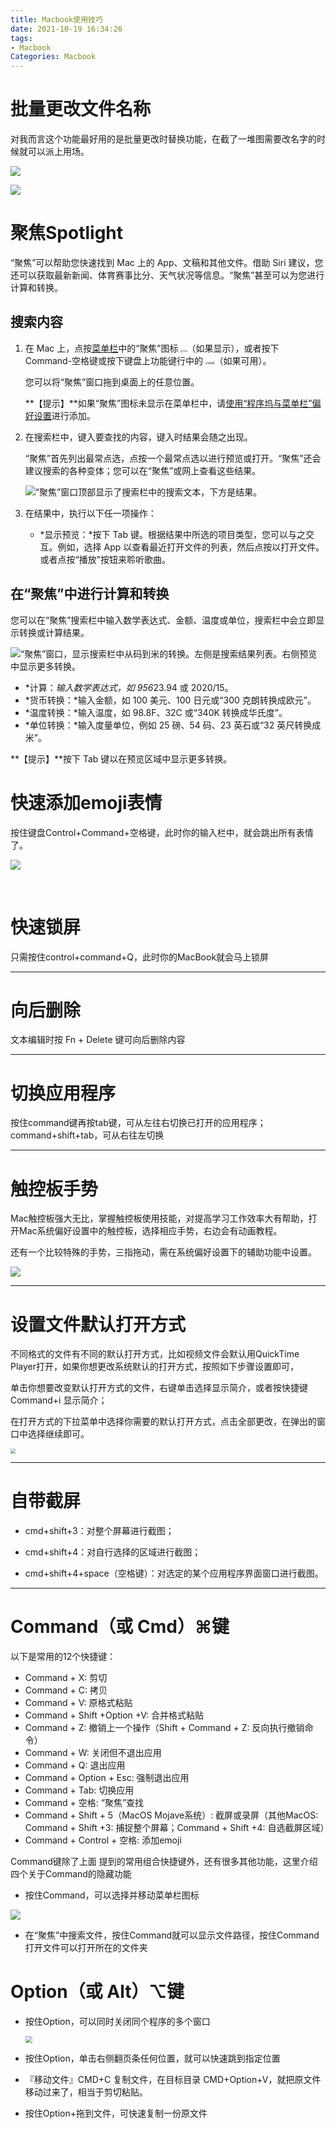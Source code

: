 ```yaml
---
title: Macbook使用技巧
date: 2021-10-19 16:34:26
tags: 
- Macbook
Categories: Macbook
---
```


# 批量更改文件名称

对我而言这个功能最好用的是批量更改时替换功能，在截了一堆图需要改名字的时候就可以派上用场。

![](https://myblob-pics.oss-cn-hangzhou.aliyuncs.com/MacBook/batchRename1.png)

![](https://myblob-pics.oss-cn-hangzhou.aliyuncs.com/MacBook/batchRename2.png)

# 聚焦**Spotlight**

“聚焦”可以帮助您快速找到 Mac 上的 App、文稿和其他文件。借助 Siri 建议，您还可以获取最新新闻、体育赛事比分、天气状况等信息。“聚焦”甚至可以为您进行计算和转换。

## 搜索内容

1. 在 Mac 上，点按[菜单栏](https://support.apple.com/zh-cn/guide/mac-help/aside/glos33eb8abd/11.0/mac/11.0)中的“聚焦”图标 <img src="https://help.apple.com/assets/605932B4A1B7A93F492858E8/605932C0A1B7A93F492858FF/zh_CN/bb4de0babc81c7fedb3e9663d00d7a3a.png" alt="img" style="zoom:25%;" />（如果显示），或者按下 Command-空格键或按下键盘上功能键行中的 <img src="https://help.apple.com/assets/605932B4A1B7A93F492858E8/605932C0A1B7A93F492858FF/zh_CN/bb4de0babc81c7fedb3e9663d00d7a3a.png" alt="聚焦键" style="zoom:25%;" />（如果可用）。

   您可以将“聚焦”窗口拖到桌面上的任意位置。

   **【提示】**如果“聚焦”图标未显示在菜单栏中，请[使用“程序坞与菜单栏”偏好设置](https://support.apple.com/zh-cn/guide/mac-help/mchlp1119/11.0/mac/11.0)进行添加。

2. 在搜索栏中，键入要查找的内容，键入时结果会随之出现。

   “聚焦”首先列出最常点选，点按一个最常点选以进行预览或打开。“聚焦”还会建议搜索的各种变体；您可以在“聚焦”或网上查看这些结果。

   ![“聚焦”窗口顶部显示了搜索栏中的搜索文本，下方是结果。](https://help.apple.com/assets/605932B4A1B7A93F492858E8/605932C0A1B7A93F492858FF/zh_CN/5026e0adf32c51825c1daf163ec73501.png)

3. 在结果中，执行以下任一项操作：

   - *显示预览：*按下 Tab 键。根据结果中所选的项目类型，您可以与之交互。例如，选择 App 以查看最近打开文件的列表，然后点按以打开文件。或者点按“播放”按钮来聆听歌曲。

## 在“聚焦”中进行计算和转换

您可以在“聚焦”搜索栏中输入数学表达式、金额、温度或单位，搜索栏中会立即显示转换或计算结果。

![“聚焦”窗口，显示搜索栏中从码到米的转换。左侧是搜索结果列表。右侧预览中显示更多转换。](https://help.apple.com/assets/605932B4A1B7A93F492858E8/605932C0A1B7A93F492858FF/zh_CN/6136d2d5c08bb8b6ebf10fc3c3248f48.png)

- *计算：*输入数学表达式，如 956*23.94 或 2020/15。
- *货币转换：*输入金额，如 100 美元、100 日元或“300 克朗转换成欧元”。
- *温度转换：*输入温度，如 98.8F、32C 或“340K 转换成华氏度”。
- *单位转换：*输入度量单位，例如 25 磅、54 码、23 英石或“32 英尺转换成米”。

**【提示】**按下 Tab 键以在预览区域中显示更多转换。

# 快速添加emoji表情

按住键盘Control+Command+空格键，此时你的输入栏中，就会跳出所有表情了。

![](https://myblob-pics.oss-cn-hangzhou.aliyuncs.com/MacBook/emoji.png)



​                

# 快速锁屏

只需按住control+command+Q，此时你的MacBook就会马上锁屏

----------

# 向后删除

文本编辑时按 Fn + Delete 键可向后删除内容

------

# 切换应用程序

按住command键再按tab键，可从左往右切换已打开的应用程序；command+shift+tab，可从右往左切换

-------

# 触控板手势 

Mac触控板强大无比，掌握触控板使用技能，对提高学习工作效率大有帮助，打开Mac系统偏好设置中的触控板，选择相应手势，右边会有动画教程。

还有一个比较特殊的手势，三指拖动，需在系统偏好设置下的辅助功能中设置。

![](https://myblob-pics.oss-cn-hangzhou.aliyuncs.com/MacBook/split.png)

-----

# 设置文件默认打开方式

不同格式的文件有不同的默认打开方式，比如视频文件会默认用QuickTime Player打开，如果你想更改系统默认的打开方式，按照如下步骤设置即可，

单击你想要改变默认打开方式的文件，右键单击选择显示简介，或者按快捷键Command+i 显示简介；

在打开方式的下拉菜单中选择你需要的默认打开方式，点击全部更改，在弹出的窗口中选择继续即可。

<img src="https://myblob-pics.oss-cn-hangzhou.aliyuncs.com/MacBook/softopentype.png" style="zoom: 50%;" />

-----

# 自带截屏

- cmd+shift+3：对整个屏幕进行截图；

- cmd+shift+4：对自行选择的区域进行截图；

- cmd+shift+4+space（空格键）：对选定的某个应用程序界面窗口进行截图。

  

-----

# Command（或 Cmd）⌘键

以下是常用的12个快捷键：

- Command + X: 剪切
- Command + C: 拷贝
- Command + V: 原格式粘贴
- Command + Shift +Option +V: 合并格式粘贴
- Command + Z: 撤销上一个操作（Shift + Command + Z: 反向执行撤销命令）
- Command + W: 关闭但不退出应用
- Command + Q: 退出应用
- Command + Option + Esc: 强制退出应用
- Command + Tab: 切换应用
- Command + 空格: “聚焦”查找
- Command + Shift + 5（MacOS Mojave系统）: 截屏或录屏（其他MacOS: Command + Shift +3: 捕捉整个屏幕；Command + Shift +4: 自选截屏区域）
- Command + Control + 空格: 添加emoji

Command键除了上面 提到的常用组合快捷键外，还有很多其他功能，这里介绍四个关于Command的隐藏功能

- 按住Command，可以选择并移动菜单栏图标

![](https://myblob-pics.oss-cn-hangzhou.aliyuncs.com/MacBook/top.png)

- 在“聚焦”中搜索文件，按住Command就可以显示文件路径，按住Command打开文件可以打开所在的文件夹

# Option（或 Alt）⌥键

- 按住Option，可以同时关闭同个程序的多个窗口

  <img src="https://myblob-pics.oss-cn-hangzhou.aliyuncs.com/MacBook/optioncloaseall.png" style="zoom:67%;" />

- 按住Option，单击右侧翻页条任何位置，就可以快速跳到指定位置
- 『移动文件』CMD+C 复制文件，在目标目录 CMD+Option+V，就把原文件移动过来了，相当于剪切粘贴。
- 按住Option+拖到文件，可快速复制一份原文件

